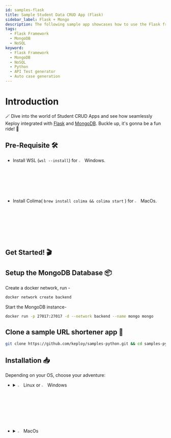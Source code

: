 ```yaml
---
id: samples-flask
title: Sample Student Data CRUD App (Flask)
sidebar_label: Flask + Mongo
description: The following sample app showcases how to use the Flask framework and the Keploy Platform.
tags:
  - Flask Framework
  - MongoDB
  - NoSQL
keyword:
  - Flask Framework
  - MongoDB
  - NoSQL
  - Python
  - API Test generator
  - Auto case generation
---
```


# Introduction

🪄 Dive into the world of Student CRUD Apps and see how seamlessly Keploy integrated with [Flask](https://flask.palletsprojects.com/en/3.0.x/) and [MongoDB](https://www.mongodb.com/). Buckle up, it's gonna be a fun ride! 🎢

## Pre-Requisite 🛠️

- Install WSL (`wsl --install`) for <img src="/docs/img/os/windows.png" alt="Windows" width="3%" /> Windows.
- Install Colima( `brew install colima && colima start` ) for <img src="/docs/img/os/macos.png" alt="MacOS" width="3%" /> MacOs.

## Get Started! 🎬

## Setup the MongoDB Database 📦

Create a docker network, run -

```bash
docker network create backend
```

Start the MongoDB instance-

```bash
docker run -p 27017:27017 -d --network backend --name mongo mongo
```

## Clone a sample URL shortener app 🧪

```bash
git clone https://github.com/keploy/samples-python.git && cd samples-python/flask-mongo
```

## Installation 📥

Depending on your OS, choose your adventure:

- <details>
   <summary><img src="/docs/img/os/linux.png" alt="Linux" width="3%" /> Linux or <img src="/docs/img/os/windows.png" alt="Windows" width="3%" /> Windows</summary>

  Alright, let's equip ourselves with the **latest Keploy binary**:

  ```bash
  curl --silent --location "https://github.com/keploy/keploy/releases/latest/download/keploy_linux_amd64.tar.gz" | tar xz -C /tmp

  sudo mkdir -p /usr/local/bin && sudo mv /tmp/keploy /usr/local/bin && keploy
  ```

  If everything goes right, your screen should look a bit like this:

   <img src="/docs/img/code-snippets/install-keploy-logs.png" alt="Test Case Generator" width="50%" />

  Moving on...
   <details>
   <summary style={{ fontWeight: 'bold', fontSize: '1.17em', marginLeft: '0.5em' }}> Run App with <img src="/docs/img/os/docker.png" alt="Docker Container" width="3%" /> Docker </summary>

  #### Add alias for Keploy:

  ```bash
  alias keploy='sudo docker run --pull always --name keploy-v2 -p 16789:16789 --privileged --pid=host -it -v "$(pwd)":/files -v /sys/fs/cgroup:/sys/fs/cgroup -v /sys/kernel/debug:/sys/kernel/debug -v /sys/fs/bpf:/sys/fs/bpf -v /var/run/docker.sock:/var/run/docker.sock -v '"$HOME"'/.keploy-config:/root/.keploy-config -v '"$HOME"'/.keploy:/root/.keploy --rm ghcr.io/keploy/keploy'
  ```

  ### Lights, Camera, Record! 🎥

  Build the app image:

  ```bash
  docker build -t flask-app:1.0 .
  ```

  Capture the test-cases-

  ```shell
  keploy record -c "docker run -p 6000:6000 --name flask-app --network backend flask-app:1.0"
  ```

  🔥**Make some API calls**. Postman, Hoppscotch or even curl - take your pick!

  Let's make URLs short and sweet:

  ### Generate testcases

  To generate testcases we just need to **make some API calls.**

  **1. Make a POST request**

  ```bash
  curl -X PUT -H "Content-Type: application/json" -d '{"name": "Jane Smith", "age": 21}' http://localhost:6000/students/12345
  ```

  **2. Make a GET request**

  ```bash
  curl http://localhost:6000/students
  ```

  **3. Make a PUT request**

  ```bash
  curl -X PUT -H "Content-Type: application/json" -d '{"name": "Jane Smith", "age": 21}' http://localhost:6000/students/12345
  ```

  **4. Make a GET request**

  ```bash
  curl http://localhost:6000/students/12345
  ```

  **5. Make a DELETE request**

  ```bash
  curl -X DELETE http://localhost:6000/students/12345
  ```

  Give yourself a pat on the back! With that simple spell, you've conjured up a test case with a mock! Explore the **Keploy directory** and you'll discover your handiwork in `test-1.yml` and `mocks.yml`.

  ```yaml
  version: api.keploy.io/v1beta2
  kind: Http
  name: test-1
  spec:
    metadata: {}
    req:
      method: POST
      proto_major: 1
      proto_minor: 1
      url: http://localhost:6000/students
      header:
        Accept: "*/*"
        Content-Length: "56"
        Content-Type: application/json
        Host: localhost:6000
        User-Agent: curl/7.81.0
      body: '{"student_id": "12344", "name": "John Doeww", "age": 10}'
      body_type: ""
      timestamp: 2023-11-13T13:02:32.241333562Z
    resp:
      status_code: 200
      header:
        Content-Length: "48"
        Content-Type: application/json
        Date: Mon, 13 Nov 2023 13:02:32 GMT
        Server: Werkzeug/2.2.2 Python/3.9.18
      body: |
        {
          "message": "Student created successfully"
        }
      body_type: ""
      status_message: ""
      proto_major: 0
      proto_minor: 0
      timestamp: 2023-11-13T13:02:34.752123715Z
    objects: []
    assertions:
      noise:
        - header.Date
    created: 1699880554
  curl: |-
    curl --request POST \
      --url http://localhost:6000/students \
      --header 'Host: localhost:6000' \
      --header 'User-Agent: curl/7.81.0' \
      --header 'Accept: */*' \
      --header 'Content-Type: application/json' \
      --data '{"student_id": "12344", "name": "John Doeww", "age": 10}'
  ```

  This is how `mocks.yml` generated would look like:-

  ```yaml
  version: api.keploy.io/v1beta2
  kind: Mongo
  name: mocks
  spec:
    metadata:
      operation: '{ OpMsg flags: 0, sections: [{ SectionSingle msg: {"find":"students","filter":{"student_id":"12345"},"projection":{"_id":{"$numberInt":"0"}},"limit":{"$numberInt":"1"},"singleBatch":true,"lsid":{"id":{"$binary":{"base64":"vPKsEFRdTLytlbnyVimqIA==","subType":"04"}}},"$db":"studentsdb"} }], checksum: 0 }'
    requests:
      - header:
          length: 187
          requestId: 2127584089
          responseTo: 0
          Opcode: 2013
        message:
          flagBits: 0
          sections:
            - '{ SectionSingle msg: {"find":"students","filter":{"student_id":"12345"},"projection":{"_id":{"$numberInt":"0"}},"limit":{"$numberInt":"1"},"singleBatch":true,"lsid":{"id":{"$binary":{"base64":"vPKsEFRdTLytlbnyVimqIA==","subType":"04"}}},"$db":"studentsdb"} }'
          checksum: 0
        read_delay: 3469848802
    responses:
      - header:
          length: 166
          requestId: 154
          responseTo: 2127584089
          Opcode: 2013
        message:
          flagBits: 0
          sections:
            - '{ SectionSingle msg: {"cursor":{"firstBatch":[{"student_id":"12345","name":"John Doe","age":{"$numberInt":"20"}}],"id":{"$numberLong":"0"},"ns":"studentsdb.students"},"ok":{"$numberDouble":"1.0"}} }'
          checksum: 0
        read_delay: 869555
    created: 1699880576
    reqTimestampMock: 2023-11-13T13:02:56.385067848Z
    resTimestampMock: 2023-11-13T13:02:56.386374941Z
  ```

  Want to see if everything works as expected?

  #### Run Tests

  Time to put things to the test 🧪

  ```shell
  keploy test -c "sudo docker run -p 6000:6000 --rm --network backend --name flask-app flask-app:1.0" --delay 10
  ```

  > The `--delay` flag? Oh, that's just giving your app a little breather (in seconds) before the test cases come knocking.

  Final thoughts? Dive deeper! Try different API calls, tweak the DB response in the `mocks.yml`, or fiddle with the request or response in `test-x.yml`. Run the tests again and see the magic unfold!✨👩‍💻👨‍💻✨

  ## Wrapping it up 🎉

  Congrats on the journey so far! You've seen Keploy's power, flexed your coding muscles, and had a bit of fun too! Now, go out there and keep exploring, innovating, and creating! Remember, with the right tools and a sprinkle of fun, anything's possible.😊🚀

  Happy coding! ✨👩‍💻👨‍💻✨

   </details>
   <br/>

   <details>
   <summary style={{ fontWeight: 'bold', fontSize: '1.17em', marginLeft: '0.5em' }}>Run App on 🐧 Linux  </summary>

  We'll be running our sample application right on Linux, but just to make things a tad more thrilling, we'll have the database (PostgreSQL) chill on Docker. Ready? Let's get the party started!🎉

  ### 📼 Roll the Tape - Recording Time!

  In `app.py`, replace the MongoDB connection URL with - `mongodb://0.0.0.0:27017/`

  Ready, set, record! Here's how:

  ```bash
  keploy record -c "python3 app.py"
  ```

  Keep an eye out for the `-c `flag! It's the command charm to run the app.

  Alright, magician! With the app alive and kicking, let's weave some test cases. The spell? Making some API calls! Postman, Hoppscotch, or the classic curl - pick your wand.

  ### Generate testcases

  To generate testcases we just need to **make some API calls.**

  **1. Make a POST request**

  ```bash
  curl -X PUT -H "Content-Type: application/json" -d '{"name": "Jane Smith", "age": 21}' http://localhost:6000/students/12345
  ```

  **2. Make a GET request**

  ```bash
  curl http://localhost:6000/students
  ```

  **3. Make a PUT request**

  ```bash
  curl -X PUT -H "Content-Type: application/json" -d '{"name": "Jane Smith", "age": 21}' http://localhost:6000/students/12345
  ```

  **4. Make a GET request**

  ```bash
  curl http://localhost:6000/students/12345
  ```

  **5. Make a DELETE request**

  ```bash
  curl -X DELETE http://localhost:6000/students/12345
  ```

  Give yourself a pat on the back! With that simple spell, you've conjured up a test case with a mock! Explore the **Keploy directory** and you'll discover your handiwork in `test-1.yml` and `mocks.yml`.

  ```yaml
  version: api.keploy.io/v1beta2
  kind: Http
  name: test-1
  spec:
    metadata: {}
    req:
      method: POST
      proto_major: 1
      proto_minor: 1
      url: http://localhost:6000/students
      header:
        Accept: "*/*"
        Content-Length: "56"
        Content-Type: application/json
        Host: localhost:6000
        User-Agent: curl/7.81.0
      body: '{"student_id": "12344", "name": "John Doeww", "age": 10}'
      body_type: ""
      timestamp: 2023-11-13T13:02:32.241333562Z
    resp:
      status_code: 200
      header:
        Content-Length: "48"
        Content-Type: application/json
        Date: Mon, 13 Nov 2023 13:02:32 GMT
        Server: Werkzeug/2.2.2 Python/3.9.18
      body: |
        {
          "message": "Student created successfully"
        }
      body_type: ""
      status_message: ""
      proto_major: 0
      proto_minor: 0
      timestamp: 2023-11-13T13:02:34.752123715Z
    objects: []
    assertions:
      noise:
        - header.Date
    created: 1699880554
  curl: |-
    curl --request POST \
      --url http://localhost:6000/students \
      --header 'Host: localhost:6000' \
      --header 'User-Agent: curl/7.81.0' \
      --header 'Accept: */*' \
      --header 'Content-Type: application/json' \
      --data '{"student_id": "12344", "name": "John Doeww", "age": 10}'
  ```

  This is how `mocks.yml` generated would look like:-

  ```yaml
  version: api.keploy.io/v1beta2
  kind: Mongo
  name: mocks
  spec:
    metadata:
      operation: '{ OpMsg flags: 0, sections: [{ SectionSingle msg: {"find":"students","filter":{"student_id":"12345"},"projection":{"_id":{"$numberInt":"0"}},"limit":{"$numberInt":"1"},"singleBatch":true,"lsid":{"id":{"$binary":{"base64":"vPKsEFRdTLytlbnyVimqIA==","subType":"04"}}},"$db":"studentsdb"} }], checksum: 0 }'
    requests:
      - header:
          length: 187
          requestId: 2127584089
          responseTo: 0
          Opcode: 2013
        message:
          flagBits: 0
          sections:
            - '{ SectionSingle msg: {"find":"students","filter":{"student_id":"12345"},"projection":{"_id":{"$numberInt":"0"}},"limit":{"$numberInt":"1"},"singleBatch":true,"lsid":{"id":{"$binary":{"base64":"vPKsEFRdTLytlbnyVimqIA==","subType":"04"}}},"$db":"studentsdb"} }'
          checksum: 0
        read_delay: 3469848802
    responses:
      - header:
          length: 166
          requestId: 154
          responseTo: 2127584089
          Opcode: 2013
        message:
          flagBits: 0
          sections:
            - '{ SectionSingle msg: {"cursor":{"firstBatch":[{"student_id":"12345","name":"John Doe","age":{"$numberInt":"20"}}],"id":{"$numberLong":"0"},"ns":"studentsdb.students"},"ok":{"$numberDouble":"1.0"}} }'
          checksum: 0
        read_delay: 869555
    created: 1699880576
    reqTimestampMock: 2023-11-13T13:02:56.385067848Z
    resTimestampMock: 2023-11-13T13:02:56.386374941Z
  ```

  Want to see if everything works as expected?

  #### Run Tests

  Time to put things to the test 🧪

  ```shell
  keploy test -c "python3 app.py" --delay 10
  ```

  > The `--delay` flag? Oh, that's just giving your app a little breather (in seconds) before the test cases come knocking.

  Final thoughts? Dive deeper! Try different API calls, tweak the DB response in the `mocks.yml`, or fiddle with the request or response in `test-x.yml`. Run the tests again and see the magic unfold!✨👩‍💻👨‍💻✨

  ## Wrapping it up 🎉

  Congrats on the journey so far! You've seen Keploy's power, flexed your coding muscles, and had a bit of fun too! Now, go out there and keep exploring, innovating, and creating! Remember, with the right tools and a sprinkle of fun, anything's possible. 😊🚀

  Happy coding! ✨👩‍💻👨‍💻✨
   </details>

   </details>

   <br/>

- <details>
   <summary><img src="/docs/img/os/macos.png" alt="MacOS" width="3%" /> MacOs </summary>

  Dive straight in, but first, give **Colima** a gentle nudge with (`colima start`). Let's make sure it's awake and ready for action!

  #### Add alias for Keploy 🐰:

  For the sake of convenience (and a bit of Mac magic 🪄), let's set up a shortcut for Keploy:

  ```bash
  alias keploy='sudo docker run --pull always --name keploy-v2 -p 16789:16789 --privileged --pid=host -it -v "$(pwd)":/files -v /sys/fs/cgroup:/sys/fs/cgroup -v /sys/kernel/debug:/sys/kernel/debug -v /sys/fs/bpf:/sys/fs/bpf -v /var/run/docker.sock:/var/run/docker.sock -v '"$HOME"'/.keploy-config:/root/.keploy-config -v '"$HOME"'/.keploy:/root/.keploy --rm ghcr.io/keploy/keploy'
  ```

  ### Lights, Camera, Record! 🎥

  Capture the test-cases-

  ```shell
  keploy record -c "docker run -p 6000:6000 --name DjangoApp --network backend --name flask-app flask-app:1.0"
  ```

  🔥**Make some API calls**. Postman, Hoppscotch or even curl - take your pick!

  Let's make URLs short and sweet:

  ### Generate testcases

  To generate testcases we just need to **make some API calls.**

  **1. Make a POST request**

  ```bash
  curl -X PUT -H "Content-Type: application/json" -d '{"name": "Jane Smith", "age": 21}' http://localhost:6000/students/12345
  ```

  **2. Make a GET request**

  ```bash
  curl http://localhost:6000/students
  ```

  **3. Make a PUT request**

  ```bash
  curl -X PUT -H "Content-Type: application/json" -d '{"name": "Jane Smith", "age": 21}' http://localhost:6000/students/12345
  ```

  **4. Make a GET request**

  ```bash
  curl http://localhost:6000/students/12345
  ```

  **5. Make a DELETE request**

  ```bash
  curl -X DELETE http://localhost:6000/students/12345
  ```

  Give yourself a pat on the back! With that simple spell, you've conjured up a test case with a mock! Explore the **Keploy directory** and you'll discover your handiwork in `test-1.yml` and `mocks.yml`.

  ```yaml
  version: api.keploy.io/v1beta2
  kind: Http
  name: test-1
  spec:
    metadata: {}
    req:
      method: POST
      proto_major: 1
      proto_minor: 1
      url: http://localhost:6000/students
      header:
        Accept: "*/*"
        Content-Length: "56"
        Content-Type: application/json
        Host: localhost:6000
        User-Agent: curl/7.81.0
      body: '{"student_id": "12344", "name": "John Doeww", "age": 10}'
      body_type: ""
      timestamp: 2023-11-13T13:02:32.241333562Z
    resp:
      status_code: 200
      header:
        Content-Length: "48"
        Content-Type: application/json
        Date: Mon, 13 Nov 2023 13:02:32 GMT
        Server: Werkzeug/2.2.2 Python/3.9.18
      body: |
        {
          "message": "Student created successfully"
        }
      body_type: ""
      status_message: ""
      proto_major: 0
      proto_minor: 0
      timestamp: 2023-11-13T13:02:34.752123715Z
    objects: []
    assertions:
      noise:
        - header.Date
    created: 1699880554
  curl: |-
    curl --request POST \
      --url http://localhost:6000/students \
      --header 'Host: localhost:6000' \
      --header 'User-Agent: curl/7.81.0' \
      --header 'Accept: */*' \
      --header 'Content-Type: application/json' \
      --data '{"student_id": "12344", "name": "John Doeww", "age": 10}'
  ```

  This is how `mocks.yml` generated would look like:-

  ```yaml
  version: api.keploy.io/v1beta2
  kind: Mongo
  name: mocks
  spec:
    metadata:
      operation: '{ OpMsg flags: 0, sections: [{ SectionSingle msg: {"find":"students","filter":{"student_id":"12345"},"projection":{"_id":{"$numberInt":"0"}},"limit":{"$numberInt":"1"},"singleBatch":true,"lsid":{"id":{"$binary":{"base64":"vPKsEFRdTLytlbnyVimqIA==","subType":"04"}}},"$db":"studentsdb"} }], checksum: 0 }'
    requests:
      - header:
          length: 187
          requestId: 2127584089
          responseTo: 0
          Opcode: 2013
        message:
          flagBits: 0
          sections:
            - '{ SectionSingle msg: {"find":"students","filter":{"student_id":"12345"},"projection":{"_id":{"$numberInt":"0"}},"limit":{"$numberInt":"1"},"singleBatch":true,"lsid":{"id":{"$binary":{"base64":"vPKsEFRdTLytlbnyVimqIA==","subType":"04"}}},"$db":"studentsdb"} }'
          checksum: 0
        read_delay: 3469848802
    responses:
      - header:
          length: 166
          requestId: 154
          responseTo: 2127584089
          Opcode: 2013
        message:
          flagBits: 0
          sections:
            - '{ SectionSingle msg: {"cursor":{"firstBatch":[{"student_id":"12345","name":"John Doe","age":{"$numberInt":"20"}}],"id":{"$numberLong":"0"},"ns":"studentsdb.students"},"ok":{"$numberDouble":"1.0"}} }'
          checksum: 0
        read_delay: 869555
    created: 1699880576
    reqTimestampMock: 2023-11-13T13:02:56.385067848Z
    resTimestampMock: 2023-11-13T13:02:56.386374941Z
  ```

  Want to see if everything works as expected?

  #### Run Tests

  Time to put things to the test 🧪

  ```shell
  keploy test -c "sudo docker run -p 6000:6000 --rm --network backend --name flask-app flask-app:1.0" --delay 10
  ```

  > The `--delay` flag? Oh, that's just giving your app a little breather (in seconds) before the test cases come knocking.

  Final thoughts? Dive deeper! Try different API calls, tweak the DB response in the `mocks.yml`, or fiddle with the request or response in `test-x.yml`. Run the tests again and see the magic unfold!✨👩‍💻👨‍💻✨

  ## Wrapping it up 🎉

  Congrats on the journey so far! You've seen Keploy's power, flexed your coding muscles, and had a bit of fun too! Now, go out there and keep exploring, innovating, and creating! Remember, with the right tools and a sprinkle of fun, anything's possible.😊🚀

  Happy coding! ✨👩‍💻👨‍💻✨
   </details>
